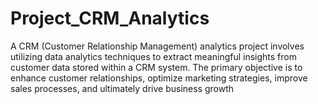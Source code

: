 # Project_CRM_Analytics

 A CRM (Customer Relationship Management) analytics project involves utilizing data analytics techniques to extract meaningful insights from customer data stored within a CRM system. The primary objective is to enhance customer relationships, optimize marketing strategies, improve sales processes, and ultimately drive business growth
